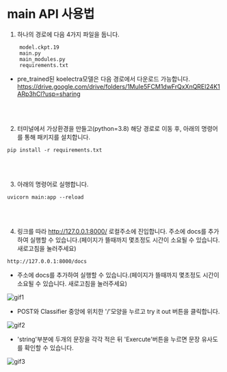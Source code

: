 # main API 사용법

1. 하나의 경로에 다음 4가지 파일을 둡니다.
```
    model.ckpt.19
    main.py
    main_modules.py
    requirements.txt
```

- pre_trained된 koelectra모델은 다음 경로에서 다운로드 가능합니다.
    https://drive.google.com/drive/folders/1MuIe5FCM1dwFrQxXnQREl24K1ARp3hCl?usp=sharing

<br/>
<br/>

2. 터미널에서 가상환경을 만들고(python=3.8) 해당 경로로 이동 후, 아래의 명령어를 통해 패키지를 설치합니다. 
```
pip install -r requirements.txt
```
<br/>
<br/>

3. 아래의 명령어로 실행합니다.
```
uvicorn main:app --reload
```
<br/>
<br/>

4. 링크를 따라 http://127.0.0.1:8000/ 로컬주소에 진입합니다. 주소에 docs를 추가하여 실행할 수 있습니다.(페이지가 뜰때까지 몇초정도 시간이 소요될 수 있습니다. 새로고침을 눌러주세요)
```
http://127.0.0.1:8000/docs
```


- 주소에 docs를 추가하여 실행할 수 있습니다.(페이지가 뜰때까지 몇초정도 시간이 소요될 수 있습니다. 새로고침을 눌러주세요)

![gif1](https://user-images.githubusercontent.com/98604716/159411018-e95f9657-1113-4357-8866-d758257d1244.gif)

- POST와 Classifier 중앙에 위치한 '/'모양을 누르고 try it out 버튼을 클릭합니다.

![gif2](https://user-images.githubusercontent.com/98604716/159411026-2070b0ed-9160-4eb6-ab03-4f7895f9980a.gif)

- 'string'부분에 두개의 문장을 각각 적은 뒤 'Exercute'버튼을 누르면 문장 유사도를 확인할 수 있습니다.

![gif3](https://user-images.githubusercontent.com/98604716/159411028-5273549c-261b-4cf3-bd61-d32536501dad.gif)

